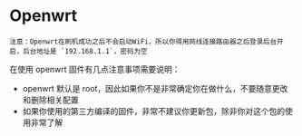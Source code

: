 # Openwrt

```admonish warning
注意：Openwrt在刷机成功之后不会启动WiFi，所以你得用网线连接路由器之后登录后台开启，后台地址是 `192.168.1.1`，密码为空
```

在使用 openwrt 固件有几点注意事项需要说明：

- openwrt 默认是 root，因此如果你不是非常确定你在做什么，不要随意更改和删除相关配置
- 如果你使用的第三方编译的固件，非常不建议你更新包，除非你对这个包的使用非常了解
